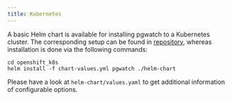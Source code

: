 ```yaml
---
title: Kubernetes
---
```


A basic Helm chart is available for installing pgwatch to a Kubernetes
cluster. The corresponding setup can be found in
[repository](https://github.com/cybertec-postgresql/pgwatch2), whereas installation is done
via the following commands:

    cd openshift_k8s
    helm install -f chart-values.yml pgwatch ./helm-chart

Please have a look at `helm-chart/values.yaml`
to get additional information of configurable options.
